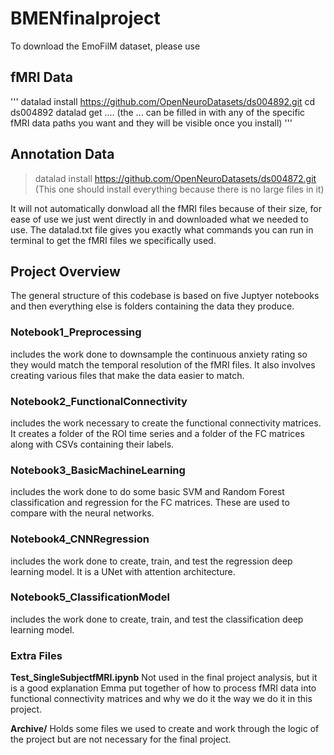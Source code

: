 # BMENfinalproject

To download the EmoFilM dataset, please use 

## fMRI Data 
'''
datalad install https://github.com/OpenNeuroDatasets/ds004892.git
cd ds004892
datalad get .... (the ... can be filled in with any of the specific fMRI data paths you want and they will be visible once you install)
'''
## Annotation Data 
>datalad install https://github.com/OpenNeuroDatasets/ds004872.git 
(This one should install everything because there is no large files in it)

It will not automatically donwload all the fMRI files because of their size, for ease of use we just went directly in and downloaded what we needed to use. The datalad.txt file gives you exactly what commands you can run in terminal to get the fMRI files we specifically used. 

## Project Overview 

The general structure of this codebase is based on five Juptyer notebooks and then everything else is folders containing the data they produce.

  ### Notebook1_Preprocessing
includes the work done to downsample the continuous anxiety rating so they would match the temporal resolution of the fMRI files. It also involves creating various files that make the data easier to match. 
### Notebook2_FunctionalConnectivity
includes the work necessary to create the functional connectivity matrices. It creates a folder of the ROI time series and a folder of the FC matrices along with CSVs containing their labels.
### Notebook3_BasicMachineLearning
includes the work done to do some basic SVM and Random Forest classification and regression for the FC matrices. These are used to compare with the neural networks. 
### Notebook4_CNNRegression
includes the work done to create, train, and test the regression deep learning model. It is a UNet with attention architecture. 
### Notebook5_ClassificationModel
includes the work done to create, train, and test the classification deep learning model. 

### Extra Files 

**Test_SingleSubjectfMRI.ipynb**
Not used in the final project analysis, but it is a good explanation Emma put together of how to process fMRI data into functional connectivity matrices and why we do it the way we do it in this project. 

**Archive/**
Holds some files we used to create and work through the logic of the project but are not necessary for the final project.  
